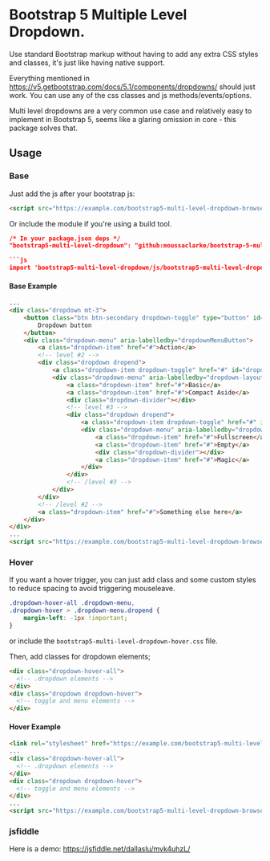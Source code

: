 # Bootstrap 5 Multiple Level Dropdown.

Use standard Bootstrap markup without having to add any extra CSS styles and classes, it's just like having native support.

Everything mentioned in https://v5.getbootstrap.com/docs/5.1/components/dropdowns/ should just work. You can use any of the css classes and js methods/events/options.

Multi level dropdowns are a very common use case and relatively easy to implement in Bootstrap 5, seems like a glaring omission in core - this package solves that.

## Usage

### Base
Just add the js after your bootstrap js:

```html
<script src="https://example.com/bootstrap5-multi-level-dropdown-browser.js"></script>
```

Or include the module if you're using a build tool.

```json
/* In your package.json deps */
"bootstrap5-multi-level-dropdown": "github:moussaclarke/bootstrap-5-multi-level-dropdown"

```js
import 'bootstrap5-multi-level-dropdown/js/bootstrap5-multi-level-dropdown-module.js';
```

#### Base Example
```html
...
<div class="dropdown mt-3">
    <button class="btn btn-secondary dropdown-toggle" type="button" id="dropdownMenuButton" data-bs-toggle="dropdown" aria-haspopup="true" aria-expanded="false">
        Dropdown button
    </button>
    <div class="dropdown-menu" aria-labelledby="dropdownMenuButton">
        <a class="dropdown-item" href="#">Action</a>
        <!-- level #2 -->
        <div class="dropdown dropend">
            <a class="dropdown-item dropdown-toggle" href="#" id="dropdown-layouts" data-bs-toggle="dropdown" aria-haspopup="true" aria-expanded="false">Layouts</a>
            <div class="dropdown-menu" aria-labelledby="dropdown-layouts">
                <a class="dropdown-item" href="#">Basic</a>
                <a class="dropdown-item" href="#">Compact Aside</a>
                <div class="dropdown-divider"></div>
                <!-- level #3 -->
                <div class="dropdown dropend">
                    <a class="dropdown-item dropdown-toggle" href="#" id="dropdown-layouts" data-bs-toggle="dropdown" aria-haspopup="true" aria-expanded="false">Custom</a>
                    <div class="dropdown-menu" aria-labelledby="dropdown-layouts">
                        <a class="dropdown-item" href="#">Fullscreen</a>
                        <a class="dropdown-item" href="#">Empty</a>
                        <div class="dropdown-divider"></div>
                        <a class="dropdown-item" href="#">Magic</a>
                    </div>
                </div>
                <!-- /level #3 -->
            </div>
        </div>
        <!-- /level #2 -->
        <a class="dropdown-item" href="#">Something else here</a>
    </div>
</div>
...
<script src="https://example.com/bootstrap5-multi-level-dropdown-browser.js"></script>
```
### Hover
If you want a hover trigger, you can just add class and some custom styles to reduce spacing to avoid triggering mouseleave.
```css
.dropdown-hover-all .dropdown-menu,
.dropdown-hover > .dropdown-menu.dropend {
    margin-left: -1px !important;
}
```
or include the `bootstrap5-multi-level-dropdown-hover.css` file.

Then, add classes for dropdown elements;
```html
<div class="dropdown-hover-all">
  <!-- .dropdown elements -->
</div>
<div class="dropdown dropdown-hover">
  <!-- toggle and menu elements -->
</div>
```
#### Hover Example
```html
<link rel="stylesheet" href="https://example.com/bootstrap5-multi-level-dropdown-hover.css" />
...
<div class="dropdown-hover-all">
  <!-- .dropdown elements -->
</div>
<div class="dropdown dropdown-hover">
  <!-- toggle and menu elements -->
</div>
...
<script src="https://example.com/bootstrap5-multi-level-dropdown-browser.js"></script>
```

### jsfiddle

Here is a demo: https://jsfiddle.net/dallaslu/mvk4uhzL/
